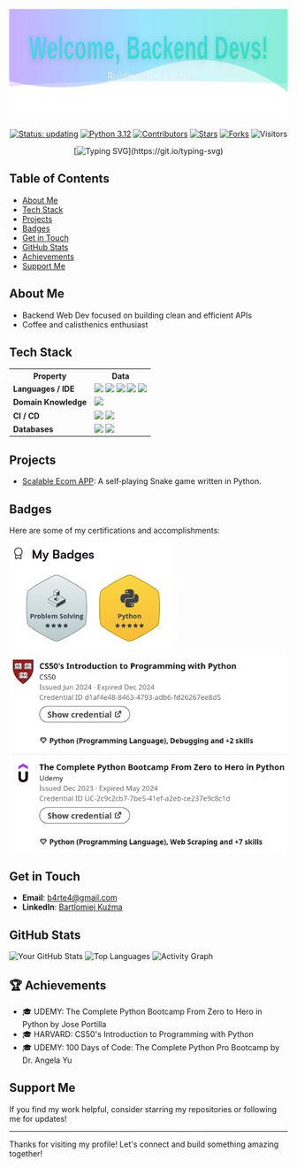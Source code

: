 <div align="center">
  <img src="assets/main_banner.svg" alt="Welcome Backend Devs Banner" width="854" height="200"/>

  <!-- badges -->
  <p align="center">
      <a href="https://github.com/8ARTEZZIO/8ARTEZZIO"><img src="https://img.shields.io/badge/status-updating-brightgreen.svg" alt="Status: updating"></a>
      <a href="https://github.com/python/cpython"><img src="https://img.shields.io/badge/Python-3.12-FF1493.svg" alt="Python 3.12"></a>
      <a href="https://github.com/8ARTEZZIO/8ARTEZZIO/graphs/contributors"><img src="https://img.shields.io/github/contributors/8ARTEZZIO/8ARTEZZIO?color=blue" alt="Contributors"></a>
      <a href="https://github.com/8ARTEZZIO/8ARTEZZIO/stargazers"><img src="https://img.shields.io/github/stars/8ARTEZZIO/8ARTEZZIO.svg?logo=github" alt="Stars"></a>
      <a href="https://github.com/8ARTEZZIO/8ARTEZZIO/network/members"><img src="https://img.shields.io/github/forks/8ARTEZZIO/8ARTEZZIO.svg?color=blue&logo=github" alt="Forks"></a>
      <img src="https://visitor-badge.laobi.icu/badge?page_id=8ARTEZZIO.8ARTEZZIO" alt="Visitors"/>
  </p>

  [![Typing SVG](https://readme-typing-svg.demolab.com?font=Fira+Code&pause=1000&color=2AB489&center=true&width=435&lines=Hi!+%F0%9F%91%8B+I'm+Bartlomiej;Code.+Coffee.+Calisthenics.;Turning+ideas+into+APIs;Let's+connect!)](https://git.io/typing-svg)
</div>

## Table of Contents
- [About Me](#about-me)
- [Tech Stack](#tech-stack)
- [Projects](#projects)
- [Badges](#badges)
- [Get in Touch](#get-in-touch)
- [GitHub Stats](#github-stats)
- [Achievements](#-achievements)
- [Support Me](#support-me)

## About Me

- Backend Web Dev focused on building clean and efficient APIs
- Coffee and calisthenics enthusiast

## Tech Stack

<table>
  <tr>
    <th>Property</th>
    <th>Data</th>
  </tr>
  <tr>
    <td><b>Languages / IDE</b></td>
    <td>
      <img src="https://img.shields.io/badge/Python-3776AB?style=flat&logo=python&logoColor=white"/>
      <img src="https://img.shields.io/badge/PyCharm-000000?style=flat&logo=pycharm&logoColor=white"/>
      <img src="https://img.shields.io/badge/Flask-000000?style=flat&logo=flask&logoColor=white"/>
      <img src="https://img.shields.io/badge/Bash-4EAA25?style=flat&logo=gnu-bash&logoColor=white"/>
      <img src="https://img.shields.io/badge/Linux-FCC624?style=flat&logo=linux&logoColor=black"/>
    </td>
  </tr>
  <tr>
    <td><b>Domain Knowledge</b></td>
    <td>
      <img src="https://img.shields.io/badge/Software%20Development-FF7300?style=flat"/>
    </td>
  </tr>
  <tr>
    <td><b>CI / CD</b></td>
    <td>
      <img src="https://img.shields.io/badge/Git-F05032?style=flat&logo=git&logoColor=white"/>
      <img src="https://img.shields.io/badge/GitHub-181717?style=flat&logo=github&logoColor=white"/>
    </td>
  </tr>
  <tr>
    <td><b>Databases</b></td>
    <td>
      <img src="https://img.shields.io/badge/PostgreSQL-336791?style=flat&logo=postgresql&logoColor=white"/>
      <img src="https://img.shields.io/badge/SQLite-003B57?style=flat&logo=sqlite&logoColor=white"/>
    </td>
  </tr>
</table>

## Projects

- [Scalable Ecom APP](https://github.com/8ARTEZZIO/scalable-ecommerce-app): A self‑playing Snake game written in Python.

## Badges

Here are some of my certifications and accomplishments:

<img src="assets/hackerrankcerts.png"/>
<img src="assets/linkedincerts.png"/>

## Get in Touch

- **Email**: [b4rte4@gmail.com](mailto:b4rte4@gmail.com)
- **LinkedIn**: [Bartlomiej Kuźma](https://www.linkedin.com/in/bartlomiej-kuzma-9327a52a9/)

## GitHub Stats

![Your GitHub Stats](https://github-readme-stats.vercel.app/api?username=8ARTEZZIO&show_icons=true&hide_title=true&theme=chartreuse-dark)
![Top Languages](https://github-readme-stats.vercel.app/api/top-langs/?username=8ARTEZZIO&layout=compact&theme=chartreuse-dark)
![Activity Graph](https://github-readme-activity-graph.vercel.app/graph?username=8ARTEZZIO&theme=chartreuse-dark)

## 🏆 Achievements

- 🎓 UDEMY: The Complete Python Bootcamp From Zero to Hero in Python by Jose Portilla
- 🎓 HARVARD: CS50's Introduction to Programming with Python
- 🎓 UDEMY: 100 Days of Code: The Complete Python Pro Bootcamp by Dr. Angela Yu

## Support Me

If you find my work helpful, consider starring my repositories or following me for updates!

---

Thanks for visiting my profile! Let's connect and build something amazing together!
